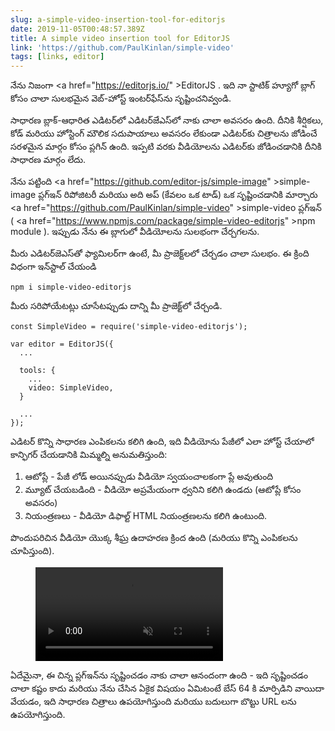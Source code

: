 ```yaml
---
slug: a-simple-video-insertion-tool-for-editorjs
date: 2019-11-05T00:48:57.389Z
title: A simple video insertion tool for EditorJS
link: 'https://github.com/PaulKinlan/simple-video'
tags: [links, editor]
---
```


నేను నిజంగా <a <span class="notranslate">href=&quot;https://editorjs.io/&quot; &gt;EditorJS</a> . ఇది నా స్టాటిక్ హ్యూగో బ్లాగ్ కోసం చాలా సులభమైన వెబ్-హోస్ట్ ఇంటర్‌ఫేస్‌ను సృష్టించనివ్వండి.

సాధారణ బ్లాక్-ఆధారిత ఎడిటర్‌లో ఎడిటర్‌జేఎస్‌లో నాకు చాలా అవసరం ఉంది. దీనికి శీర్షికలు, కోడ్ మరియు హోస్టింగ్ మౌలిక సదుపాయాలు అవసరం లేకుండా ఎడిటర్‌కు చిత్రాలను జోడించే సరళమైన మార్గం కోసం ప్లగిన్ ఉంది. ఇప్పటి వరకు వీడియోలను ఎడిటర్‌కు జోడించడానికి దీనికి సాధారణ మార్గం లేదు.

నేను పట్టింది <a <span class="notranslate">href=&quot;https://github.com/editor-js/simple-image&quot; &gt;simple-image</a> ప్లగ్ఇన్ రిపోజిటరీ మరియు అది అప్ (కేవలం ఒక టాడ్) ఒక సృష్టించడానికి మార్చారు <a <span class="notranslate">href=&quot;https://github.com/PaulKinlan/simple-video&quot; &gt;simple-video</a> ప్లగ్ఇన్ ( <a <span class="notranslate">href=&quot;https://www.npmjs.com/package/simple-video-editorjs&quot; &gt;npm module</a> ). ఇప్పుడు నేను ఈ బ్లాగులో వీడియోలను సులభంగా చేర్చగలను.

మీరు ఎడిటర్‌జెఎస్‌తో ఫ్యామిలర్‌గా ఉంటే, మీ ప్రాజెక్ట్‌లలో చేర్చడం చాలా సులభం. ఈ క్రింది విధంగా ఇన్‌స్టాల్ చేయండి

```
npm i simple-video-editorjs
```

మీరు సరిపోయేటట్లు చూసేటప్పుడు దాన్ని మీ ప్రాజెక్ట్‌లో చేర్చండి.

```
const SimpleVideo = require('simple-video-editorjs');

var editor = EditorJS({
  ...
  
  tools: {
    ...
    video: SimpleVideo,
  }
  
  ...
});
```

ఎడిటర్ కొన్ని సాధారణ ఎంపికలను కలిగి ఉంది, ఇది వీడియోను పేజీలో ఎలా హోస్ట్ చేయాలో కాన్ఫిగర్ చేయడానికి మిమ్మల్ని అనుమతిస్తుంది:

1. ఆటోప్లే - పేజీ లోడ్ అయినప్పుడు వీడియో స్వయంచాలకంగా ప్లే అవుతుంది
1. మ్యూట్ చేయబడింది - వీడియో అప్రమేయంగా ధ్వనిని కలిగి ఉండదు (ఆటోప్లే కోసం అవసరం)
1. నియంత్రణలు - వీడియో డిఫాల్ట్ HTML నియంత్రణలను కలిగి ఉంటుంది.

పొందుపరిచిన వీడియో యొక్క శీఘ్ర ఉదాహరణ క్రింద ఉంది (మరియు కొన్ని ఎంపికలను చూపిస్తుంది).

<figure><video src="/videos/2019-11-06-a-simple-video-insertion-tool-for-editorjs-0.mp4" alt="Showing Options for EditorJS simple video." autoplay muted></video></figure>

ఏదేమైనా, ఈ చిన్న ప్లగ్‌ఇన్‌ను సృష్టించడం నాకు చాలా ఆనందంగా ఉంది - ఇది సృష్టించడం చాలా కష్టం కాదు మరియు నేను చేసిన ఏకైక విషయం ఏమిటంటే బేస్ 64 కి మార్పిడిని వాయిదా వేయడం, ఇది సాధారణ చిత్రాలు ఉపయోగిస్తుంది మరియు బదులుగా బొట్టు URL లను ఉపయోగిస్తుంది.